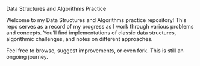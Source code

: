 Data Structures and Algorithms Practice

Welcome to my Data Structures and Algorithms practice repository! This repo serves as a record of my progress as I work through various problems and concepts. You’ll find implementations of classic data structures, algorithmic challenges, and notes on different approaches.

Feel free to browse, suggest improvements, or even fork. 
This is still an ongoing journey. 
